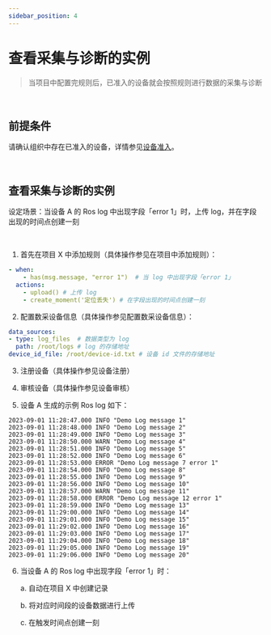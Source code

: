 ```yaml
---
sidebar_position: 4
---
```

# 查看采集与诊断的实例
> 当项目中配置完规则后，已准入的设备就会按照规则进行数据的采集与诊断

<br/>

## 前提条件

请确认组织中存在已准入的设备，详情参见[设备准入](https://docs.coscene.cn/docs/receipts/device/device-authorize)。

<br/>

## 查看采集与诊断的实例

设定场景：当设备 A 的 Ros log 中出现字段「error 1」时，上传 log，并在字段出现的时间点创建一刻

<br/>

1. 首先在项目 X 中添加规则（具体操作参见在项目中添加规则）：

```yaml
- when:
    - has(msg.message, "error 1")  # 当 log 中出现字段「error 1」    
  actions:
    - upload() # 上传 log
    - create_moment('定位丢失') # 在字段出现的时间点创建一刻 
```

2. 配置数采设备信息（具体操作参见配置数采设备信息）：

```yaml
data_sources:
- type: log_files  # 数据类型为 log
  path: /root/logs # log 的存储地址
device_id_file: /root/device-id.txt # 设备 id 文件的存储地址
```

3. 注册设备（具体操作参见设备注册）

4. 审核设备（具体操作参见设备审核）

5. 设备 A 生成的示例 Ros log 如下：

```
2023-09-01 11:28:47.000 INFO "Demo Log message 1"
2023-09-01 11:28:48.000 INFO "Demo Log message 2"
2023-09-01 11:28:49.000 INFO "Demo Log message 3"
2023-09-01 11:28:50.000 WARN "Demo Log message 4"
2023-09-01 11:28:51.000 INFO "Demo Log message 5"
2023-09-01 11:28:52.000 INFO "Demo Log message 6"
2023-09-01 11:28:53.000 ERROR "Demo Log message 7 error 1"
2023-09-01 11:28:54.000 INFO "Demo Log message 8"
2023-09-01 11:28:55.000 INFO "Demo Log message 9"
2023-09-01 11:28:56.000 INFO "Demo Log message 10"
2023-09-01 11:28:57.000 WARN "Demo Log message 11"
2023-09-01 11:28:58.000 ERROR "Demo Log message 12 error 1"
2023-09-01 11:28:59.000 INFO "Demo Log message 13"
2023-09-01 11:29:00.000 INFO "Demo Log message 14"
2023-09-01 11:29:01.000 INFO "Demo Log message 15"
2023-09-01 11:29:02.000 INFO "Demo Log message 16"
2023-09-01 11:29:03.000 INFO "Demo Log message 17"
2023-09-01 11:29:04.000 INFO "Demo Log message 18"
2023-09-01 11:29:05.000 INFO "Demo Log message 19"
2023-09-01 11:29:06.000 INFO "Demo Log message 20"
```

6. 当设备 A 的 Ros log 中出现字段「error 1」时：

   a. 自动在项目 X 中创建记录

   b. 将对应时间段的设备数据进行上传

   c. 在触发时间点创建一刻

  
  
